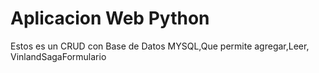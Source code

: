 # Aplicacion Web Python
Estos es un CRUD con Base de Datos MYSQL,Que permite agregar,Leer, VinlandSagaFormulario
